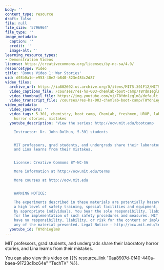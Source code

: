 ```yaml
---
body: ''
content_type: resource
draft: false
file: null
file_size: '5796964'
file_type: ''
image_metadata:
  caption: ''
  credit: ''
  image-alt: ''
learning_resource_types:
- Demonstration Videos
license: https://creativecommons.org/licenses/by-nc-sa/4.0/
resourcetype: Video
title: 'Bonus Video 1: War Stories'
uid: d03b0a1e-e953-40e2-b840-823e484c2d87
video_files:
  archive_url: https://ia802602.us.archive.org/0/items/MIT5.301F12/MIT5_301F12_Bonus_01_War_Stories_300k.mp4
  video_captions_file: /courses/res-hs-003-chemlab-boot-camp/T8Ydn1eglm8_captions.webvtt
  video_thumbnail_file: https://img.youtube.com/vi/T8Ydn1eglm8/default.jpg
  video_transcript_file: /courses/res-hs-003-chemlab-boot-camp/T8Ydn1eglm8_transcript.pdf
video_metadata:
  video_speakers: ''
  video_tags: 5.301, chemistry, boot camp, ChemLab, freshmen, UROP, lab, laboratory
    horror stories, mistakes
  youtube_description: 'View the series: http://ocw.mit.edu/bootcamp

    Instructor: Dr. John Dolhun, 5.301 students


    MIT professors, grad students, and undergrads share their laboratory horror stories,
    and Lina learns from their mistakes.


    License: Creative Commons BY-NC-SA

    More information at http://ocw.mit.edu/terms

    More courses at http://ocw.mit.edu


    WARNING NOTICE:

    The experiments described in these materials are potentially hazardous and require
    a high level of safety training, special facilities and equipment, and supervision
    by appropriate individuals. You bear the sole responsibility, liability, and risk
    for the implementation of such safety procedures and measures. MIT and Dow shall
    have no responsibility, liability, or risk for the content or implementation of
    any of the material presented. Legal Notice - http://ocw.mit.edu/terms/'
  youtube_id: T8Ydn1eglm8
---
```

MIT professors, grad students, and undergrads share their laboratory horror stories, and Lina learns from their mistakes.

You can also view this video on {{% resource_link "0aa8907d-0f40-440a-baea-91723c1bc64e" "TechTV" %}}.
